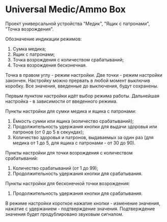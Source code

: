 # Universal Medic/Ammo Box
Проект универсальной устройства "Медик", "Ящик с патронами", "Точка возрождения".

Обозначение индикации режимов:<br>
1. Сумка медика;<br>
2. Ящик с патронами;<br>
3. Точка возрождения с количеством срабатываний;<br>
4. Точка возрождения бесконечная.

Точка в правом углу - режим настройки.
Две точки - режим настройки закончен.
Настройку можно прервать в любой момент выключив коробку. Все значения, введенные до выключения, будут сохранены.

Первым пунктом настройки идёт выбор режима работы. Дальнейшая настройка - в зависимости от введенного режима.

Пункты настройки для сумки медика и ящика с патронами:<br>
1. Ёмкость сумки или ящика (количество срабатываний);<br>
2. Продолжительность удержания кнопки для выдачи здоровья или патронов (от 0 до 5 в секундах);<br>
3. Количество здоровья и патронов, выдаваемых за один раз (для медика от 1 до 5, для ящика с патронами - от 30 до 90).

Пункты настройки для точки возрождения с количеством срабатываний:<br>
1. Количество срабатываний (от 1 до 99);<br>
2. Продолжительность удержания кнопки для срабатывания.

Пункты настройки для бесконечной точки возрождения:<br>
1. Продолжительность удержания кнопки для срабатывания.<br>

В режиме настройки короткое нажатие кнопки - изменение значения, нажатие с удержанием - подтверждение значения. Подтверждение значения будет продублировано звуковым сигналом.
